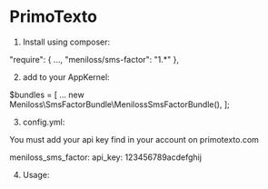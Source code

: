 # PrimoTexto

1) Install using composer:

"require": {
        ...,
        "meniloss/sms-factor": "1.*"
    },
    
2) add to your AppKernel:

$bundles = [
  ...
  new Meniloss\SmsFactorBundle\MenilossSmsFactorBundle(),
];

3) config.yml:

You must add your api key find in your account on primotexto.com

meniloss_sms_factor:
    api_key: 123456789acdefghij
    
4) Usage:

